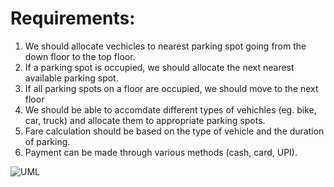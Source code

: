 # Requirements:
1. We should allocate vechicles to nearest parking spot going from the down floor to the top floor.
2. If a parking spot is occupied, we should allocate the next nearest available parking spot.
3. If all parking spots on a floor are occupied, we should move to the next floor
4. We should be able to accomdate different types of vehichles (eg. bike, car, truck) and allocate them to appropriate parking spots.
5. Fare calculation should be based on the type of vehicle and the duration of parking.
6. Payment can be made through various methods (cash, card, UPI).


![UML](https://github.com/user-attachments/assets/49fd6658-ff3e-4237-8c35-fa6c991727a7)
